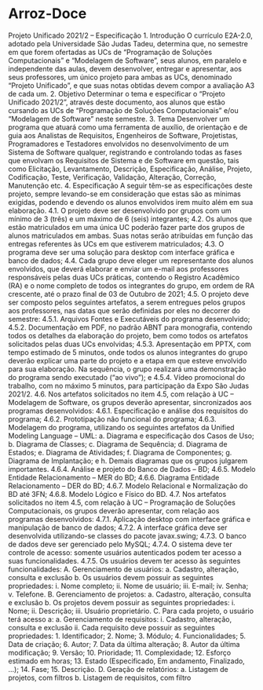 # Arroz-Doce
Projeto Unificado 2021/2 – Especificação 1. Introdução O currículo E2A-2.0, adotado pela Universidade São Judas Tadeu, determina que,  no semestre em que forem ofertadas as UCs de “Programação de Soluções  Computacionais” e “Modelagem de Software”, seus alunos, em paralelo e  independente das aulas, devem desenvolver, entregar e apresentar, aos seus  professores, um único projeto para ambas as UCs, denominado “Projeto Unificado”,  e que suas notas obtidas devem compor a avaliação A3 de cada um. 2. Objetivo Determinar o tema e especificar o “Projeto Unificado 2021/2”, através deste  documento, aos alunos que estão cursando as UCs de “Programação de Soluções  Computacionais” e/ou “Modelagem de Software” neste semestre. 3. Tema Desenvolver um programa que atuará como uma ferramenta de auxílio, de  orientação e de guia aos Analistas de Requisitos, Engenheiros de Software, Projetistas, Programadores e Testadores envolvidos no desenvolvimento de um  Sistema de Software qualquer, registrando e controlando todas as fases que  envolvam os Requisitos de Sistema e de Software em questão, tais como Elicitação,  Levantamento, Descrição, Especificação, Análise, Projeto, Codificação, Teste,  Verificação, Validação, Alteração, Correção, Manutenção etc. 4. Especificação A seguir têm-se as especificações deste projeto, sempre levando-se em  consideração que estas são as mínimas exigidas, podendo e devendo os alunos  envolvidos irem muito além em sua elaboração. 4.1. O projeto deve ser desenvolvido por grupos com um mínimo de 3  (três) e um máximo de 6 (seis) integrantes; 4.2. Os alunos que estão matriculados em uma única UC poderão fazer  parte dos grupos de alunos matriculados em ambas. Suas notas serão  atribuídas em função das entregas referentes às UCs em que estiverem  matriculados; 4.3. O programa deve ser uma solução para desktop com interface gráfica  e banco de dados; 4.4. Cada grupo deve eleger um representante dos alunos envolvidos, que  deverá elaborar e enviar um e-mail aos professores responsáveis pelas duas  UCs práticas, contendo o Registro Acadêmico (RA) e o nome completo de  todos os integrantes do grupo, em ordem de RA crescente, até o prazo final  de 03 de Outubro de 2021; 4.5. O projeto deve ser composto pelos seguintes artefatos, a serem  entregues pelos grupos aos professores, nas datas que serão definidas por  eles no decorrer do semestre: 4.5.1. Arquivos Fontes e Executáveis do programa desenvolvido; 4.5.2. Documentação em PDF, no padrão ABNT para monografia, contendo  todos os detalhes da elaboração do projeto, bem como todos os  artefatos solicitados pelas duas UCs envolvidas; 4.5.3. Apresentação em PPTX, com tempo estimado de 5 minutos, onde  todos os alunos integrantes do grupo deverão explicar uma parte do  projeto e a etapa em que esteve envolvido para sua elaboração. Na  sequência, o grupo realizará uma demonstração do programa sendo  executado (“ao vivo”); e 4.5.4. Vídeo promocional do trabalho, com no máximo 5 minutos, para  participação da Expo São Judas 2021/2. 4.6. Nos artefatos solicitados no item 4.5, com relação à UC – Modelagem  de Software, os grupos deverão apresentar, sincronizados aos programas  desenvolvidos: 4.6.1. Especificação e análise dos requisitos do programa; 4.6.2. Prototipação não funcional do programa; 4.6.3. Modelagem do programa, utilizando os seguintes artefatos da Unified  Modeling Language – UML: a. Diagrama e especificação dos Casos de Uso; b. Diagrama de Classes; c. Diagrama de Sequência; d. Diagrama de Estados; e. Diagrama de Atividades; f. Diagrama de Componentes; g. Diagrama de Implantação; e h. Demais diagramas que os grupos julgarem importantes. 4.6.4. Análise e projeto do Banco de Dados – BD; 4.6.5. Modelo Entidade Relacionamento – MER do BD; 4.6.6. Diagrama Entidade Relacionamento – DER do BD; 4.6.7. Modelo Relacional e Normalização do BD até 3FN; 4.6.8. Modelo Lógico e Físico do BD. 4.7. Nos artefatos solicitados no item 4.5, com relação à UC – Programação de Soluções Computacionais, os grupos deverão apresentar,  com relação aos programas desenvolvidos: 4.7.1. Aplicação desktop com interface gráfica e manipulação de banco de  dados; 4.7.2. A interface gráfica deve ser desenvolvida utilizando-se classes do  pacote javax.swing; 4.7.3. O banco de dados deve ser gerenciado pelo MySQL; 4.7.4. O sistema deve ter controle de acesso: somente usuários  autenticados podem ter acesso a suas funcionalidades. 4.7.5. Os usuários devem ter acesso às seguintes funcionalidades: A. Gerenciamento de usuários: a. Cadastro, alteração, consulta e exclusão b. Os usuários devem possuir as seguintes propriedades: i. Nome completo; ii. Nome de usuário; iii. E-mail; iv. Senha; v. Telefone. B. Gerenciamento de projetos: a. Cadastro, alteração, consulta e exclusão b. Os projetos devem possuir as seguintes propriedades:  i. Nome; ii. Descrição; iii. Usuário proprietário. C. Para cada projeto, o usuário terá acesso a: a. Gerenciamento de requisitos: i. Cadastro, alteração, consulta e exclusão ii. Cada requisito deve possuir as seguintes propriedades: 1. Identificador; 2. Nome; 3. Módulo; 4. Funcionalidades; 5. Data de criação; 6. Autor; 7. Data da última alteração; 8. Autor da última modificação; 9. Versão; 10. Prioridade; 11. Complexidade; 12. Esforço estimado em horas; 13. Estado (Especificado, Em andamento, Finalizado, ...); 14. Fase; 15. Descrição. D. Geração de relatórios: a. Listagem de projetos, com filtros b. Listagem de requisitos, com filtro

